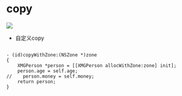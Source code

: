 # copy

![](file:///Users/apple/Desktop/Library/LibrarypPictures/RunNet/Snip20160627_9.png)

- 自定义copy

```objc

- (id)copyWithZone:(NSZone *)zone
{
    XMGPerson *person = [[XMGPerson allocWithZone:zone] init];
    person.age = self.age;
//    person.money = self.money;
    return person;
}

```
